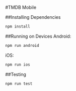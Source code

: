 #TMDB Mobile

##Installing Dependencies
```sh
npm install
```

##Running on Devices
Android:
```sh
npm run android
```
iOS:
```sh
npm run ios
```

##Testing
```sh
npm run test
```
